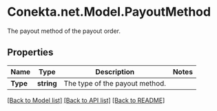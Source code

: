 # Conekta.net.Model.PayoutMethod
The payout method of the payout order.

## Properties

Name | Type | Description | Notes
------------ | ------------- | ------------- | -------------
**Type** | **string** | The type of the payout method. | 

[[Back to Model list]](../README.md#documentation-for-models) [[Back to API list]](../README.md#documentation-for-api-endpoints) [[Back to README]](../README.md)

